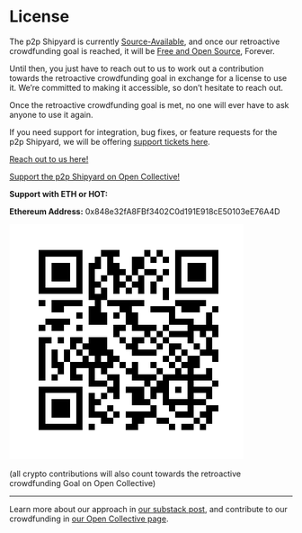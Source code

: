 # License

The p2p Shipyard is currently [Source-Available](https://en.wikipedia.org/wiki/Source-available_software), and once our retroactive crowdfunding goal is reached, it will be [Free and Open Source](https://en.wikipedia.org/wiki/Free_and_open-source_software), Forever.

Until then, you just have to reach out to us to work out a contribution towards the retroactive crowdfunding goal in exchange for a license to use it. We’re committed to making it accessible, so don’t hesitate to reach out.

Once the retroactive crowdfunding goal is met, no one will ever have to ask anyone to use it again. 

If you need support for integration, bug fixes, or feature requests for the p2p Shipyard, we will be offering [support tickets here](https://opencollective.com/darksoil/projects/p2pshipyard).

[Reach out to us here!](mailto:hello@darksoil.studio)

[Support the p2p Shipyard on Open Collective!](https://opencollective.com/darksoil/projects/p2pshipyard)

**Support with ETH or HOT:**

**Ethereum Address:** 0x848e32fA8FBf3402C0d191E918cE50103eE76A4D

![Crypto Address](./qrcode-crypto-address.png)

(all crypto contributions will also count towards the retroactive crowdfunding Goal on Open Collective)

---

Learn more about our approach in [our substack post](https://substack.com/@darksoil), and contribute to our crowdfunding in [our Open Collective page](https://opencollective.com/darksoil/projects/p2p-shipyard).
